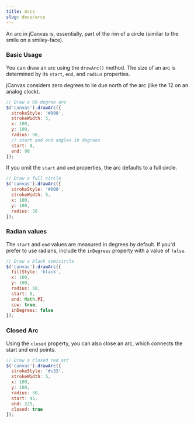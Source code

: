 ```yaml
---
title: Arcs
slug: docs/arcs
---
```


An arc in jCanvas is, essentially, part of the rim of a circle (similar to the smile on a smiley-face).

### Basic Usage

You can draw an arc using the `drawArc()` method. The size of an arc is determined by its `start`, `end`, and `radius` properties.

jCanvas considers zero degrees to lie due north of the arc (like the 12 on an analog clock).

```js
// Draw a 90-degree arc
$('canvas').drawArc({
  strokeStyle: '#000',
  strokeWidth: 5,
  x: 100,
  y: 100,
  radius: 50,
  // start and end angles in degrees
  start: 0,
  end: 90
});
```

If you omit the `start` and `end` properties, the arc defaults to a full circle.

```js
// Draw a full circle
$('canvas').drawArc({
  strokeStyle: '#000',
  strokeWidth: 5,
  x: 100,
  y: 100,
  radius: 50
});
```

### Radian values

The `start` and `end` values are measured in degrees by default. If you'd prefer to use radians, include the `inDegrees` property with a value of `false`.

```js
// Draw a black semicircle
$('canvas').drawArc({
  fillStyle: 'black',
  x: 100,
  y: 100,
  radius: 50,
  start: 0,
  end: Math.PI,
  ccw: true,
  inDegrees: false
});
```

### Closed Arc

Using the `closed` property, you can also close an arc, which connects the start and end points.

```js
// Draw a closed red arc
$('canvas').drawArc({
  strokeStyle: '#c33',
  strokeWidth: 5,
  x: 100,
  y: 100,
  radius: 50,
  start: 45,
  end: 225,
  closed: true
});
```
